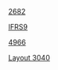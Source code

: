 [2682](https://www.bcb.gov.br/pre/normativos/res/1999/pdf/res_2682_v2_l.pdf)

[IFRS9](https://www.ifrs.org/content/dam/ifrs/publications/pdf-standards/english/2022/issued/part-a/ifrs-9-financial-instruments.pdf?bypass=on)

[4966](https://www.bcb.gov.br/estabilidadefinanceira/exibenormativo?tipo=Resolu%C3%A7%C3%A3o%20CMN&numero=4966)

[Layout 3040](https://www.google.com/url?sa=t&source=web&rct=j&opi=89978449&url=https://www.bcb.gov.br/content/estabilidadefinanceira/Leiaute_de_documentos/scrdoc3040/SCR3040_Leiaute.xls&ved=2ahUKEwjmzsv6qPOMAxUZqZUCHWDENt4QjBB6BAgPEAE&usg=AOvVaw2Rydeqc-4QpcX5K-8EIArl)